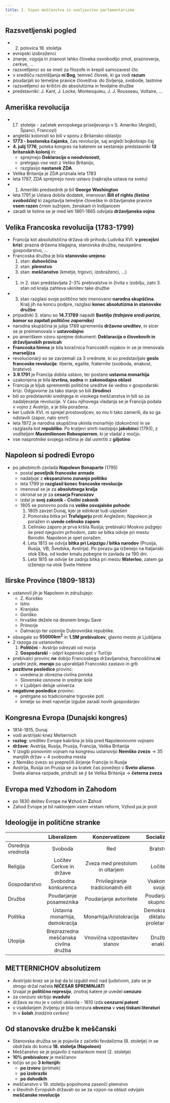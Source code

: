 ```yaml
---
title: I. Vzpon meščanstva in uveljavitev parlamentarizma
---
```


## Razsvetljenski pogled
- 2. polovica 18. stoletja
- evropski izobraženci
- znanje, vzgoja in znanost lahko človeka osvobodijo zmot, praznoverja, cerkve, ...
- razsvetljenci so se imeli za filozofe in krepili samozavest člo.
- v središču razmišljanja **ni Bog**, temveč človek, ki ga vodi **razum**
- poudarjali so temeljne pravice človeštva: do življenja, svobode, lastnine
- razsvetljenci so kritični do absolutizma in fevdalne družbe
- predstavniki: J. Kant, J. Locke, Montesquieu, J. J. Rousseau, Voltaire, ...

## Ameriška revolucija
- 17. stoletje - začetek evropskega priseljevanja v S. Ameriko (Angleži, Španci, Francozi)
- angleški kolonisti so bili v sporu z Britansko oblastjo
- **1773 - bostonska čajanka**, čas revolucije, saj angleži bojkotirajo čaj
- **4. julij 1776**, poteka kongres na katerem se sestanejo predstavniki **13 britanskih kolonij** in:
    - sprejmejo **Deklaracijo o neodvisnosti**,
    - pretrgajo vse vezi z Veliko Britanijo,
    - razglasijo **nastanek ZDA**.
- Velika Britanija je ZDA priznala leta 1783
- leta 1787, ZDA sprejmejo novo ustavo (najkrajša ustava na svetu)
- 1. Ameriški predsednik je bil **George Washington**
- leta 1791 je Ustava dobila dodatek, imenovan **Bill of rights *(listina svoboščin)*** ki zagotavlja temeljne človeške in državljanske pravice **vsem razen** črnim sužnjem, ženskam in Indijancem
- zaradi te listine se je med leti 1861-1865 odvijala **državljanska vojna**

## Velika Francoska revolucija (1783-1799)
- Francija kot absolutistična država ob prihodu Ludvika XVI. **v precejšni krizi**: prazna državna blagajna, stanovska družba, neuspešno gospodarstvo, ...
- Francoska družba je bila **stanovsko urejena**:
    1. stan: **duhovščina**
    2. stan: **plemstvo**
    3. stan: **meščanstvo** (kmetje, trgovci, izobraženci, ...)
- 1. in 2. stan predstavljata 2-3% prebivalstva in živita v izobilju, zato 3. stan od kralja zahteva ukinitev take družbe
- 3. stan razglasi svoje politično telo imenovano **narodna skupščina**. Kralj jih na koncu podpre, razglasi **konec absolutizma in stanovske družbe**
- pripadniki 3. stanu so **14.7.1789** napadli **Bastiljo *(trdnjava sredi pariza, kamor so zapitali politične zapornike)***
- narodna skupščina je julija 1789 spremenila **državno ureditev**, in sicer se je preimenovala v **ustavodajno**
- po ameriškem vzoru sprejme dokument: **Deklaracija o človekovih in državljanskih pravicah**
- **Francoska himna** je bila koračnica francoskih vojakov in se je imenovala **marseljiza**
- revolucionarji so se zavzemali za 3 vrednote, ki so predstavljale **geslo francoske revolucije**: liberte, egalite, fraternite (svoboda, enakost, bratstvo)
- **3.9.1791** je Francija dobila ustavo, ter postane **ustavna monarhija**
- uzakonjena je bila **izvršna, sodna** in **zakonodajna oblast**
- Francija je kljub spremembi politične ureditve še vedno v gospodarski krizi. Odgovorne za tako stanje so bili **žirodinci**
- bili so predstavniki srednjega in visokega meščanstva in bili so za nadaljevanje revolucije. V času njihovega vladanja se je Francija podala v vojno z Avstrijo, a je bila poražena.
- ker Ludvik XVI. ni sprejel prostovoljcev, so mu ti tako zamerili, da so ga odstavili (zapor, nato smrt)
- leta 1972 je narodna skupščina ukinila monarhijo (dokončno) in se razglasila kot **republiko**. Po kraljevi smrti nastopijo **jakobinci** (1793), z voditeljem **Maximilienom Robespierrom**, ki je vladal z močjo.
- vse nasprotnike svojega režima je dal usmrtiti z **giljotino**

## Napoleon si podredi Evropo
- po jakobincih zavlada **Napoleon Bonaparte** (1795)
    - postal **poveljnik francoske armade**
    - nadaljuje z **ekspanzivno zunanjo politiko**
    - leta 1799 je **razglasil konec francoske revolucije**
    - imenoval se je za **absolutnega kralja**
    - okronal se je za **cesarja Francozov**
    - izdal je **svoj zakonik - Civilni zakonik**
    - 1805 se  ponovno poda na **velike osvajalske pohode**:
        1. 1805 zavzel Dunaj, kjer je edinkrat tudi uspešen
        2. Pomorska bitka pri **Trafalgarju** proti Angležem; Napoleon je poražen in **uvede celinsko zaporo**
        3. Celinsko zaporo je prva kršila Rusija; prebivalci Moskvo požgejo še pred njegovim prihodom, zato se bitka odvije pri mestu Borodin. Napoleon je spet poražen.
        4. Leta 1813 se odvija **bitka pri Leipzigu / bitka narodov** (Prusija, Rusija, VB, Švedska, Avstrija). Po porazu ga izženejo na Italjanski otok Elba, od koder kmalu pobegne in zavlada za 190 dni.
        5. Leta 1815 se odvije še zadnja bitka pri mestu **Waterloo**, zatem ga izženejo na otok Svete Helene

## Ilirske Province (1809-1813)
- ustanovil jih je Napoleon in združujejo:
    - Z. Koroško
    - Istro
    - Kranjsko
    - Goriško
    - hrvaške dežele na desnem bregu Save
    - Primorje
    - Dalmacijo ter ozemlje Dubrovniške republike.
- obsegale so **55000km<sup>2</sup>** in **1.5M prebivalcev**, glavno mesto je Ljubljana
- 2 razoga za ustanovitev:
    1. **Politični** - Avstrijo odrezati od morja
    2. **Gospodarski** - odprl kopensko pot v Turčijo
- prebivalci provinc **ne** dobijo Francoskega državljanstva, francoščina **ni** uradni jezik, **morajo** pa uporabljati Francosko zastavo in grb
- **pozitivne posledice** provinc:
    - uvedena je obvezna civilna poroka
    - Slovenske osnovne in srednje šole
    - v Ljubljani deluje univerza
- **negativne posledice** provinc:
    - pretrgane so tradicionalne trgovske poti
    - kmetje so imeli največje izgube zaradi novih gospodarjev

## Kongresna Evropa (Dunajski kongres)
- 1814-1815, Dunaj
- vodi avstrijski knez Metternich
- **razlog**: ureditev Evrope kakršna je bila pred Napoleonovimi vojnami
- **države**: Avstrija, Rusija, Prusija, Francija, Velika Britanija
- V izogib ponovnim vojnam na kongresu ustanovijo **Nemško zvezo** -> 35 manjših držav + 4 svobodna mesta
- z Nemško zvezo so preprečili širjenje Francije in Rusije
- Avstrija, Rusija on Prusija se za kratek čas povežejo v **Sveto alianso**. Sveta aliansa razpade, pridruži se ji še Velika Britanija -> **četerna zveza**

## Evropa med Vzhodom in Zahodom
- po 1830 delitev Evrope na **V**zhod in **Z**ahod
- Zahod Evrope je bil naklonjem vsem vrstam reform, Vzhod pa je proti

## Ideologije in politične stranke

|                   |              Liberalizem              |           Konzervatizem            |            Socializem               |
|:------------------|:-------------------------------------:|:----------------------------------:|:-----------------------------------:|
| Osrednja vrednota | Svoboda                               | Red                                | Bratstvo                            |
| Religija          | Ločitev Cerkve in države              | Zveza med prestolom in oltarjem    | Ločitev                             |
| Gospodarstvo      | Svobodna konkurenca                   | Privilegiranje tradicionalnih elit | Vsakomur svoje                      |
| Družba            | Poudarjanje posameznika               | Poudarjanje avtoritete             | Poudarjanje skupnosti               |
| Politika          | Ustavna monarhija, demokracija        | Monarhija/Aristokracija            | Demokracija, diktatura proletariata |
| Utopija           | Brezrazredna meščanska civilna družba | Vnovična vzpostavitev stanov       | Družba enakih                       |

## **METTERNICHOV** absolutizem
- Avstrijski knez se je bal da bi izgubil moč nad ljudstvom, zato se je strogo držal načela **NIČESAR SPREMINJATI**
- Izvajal je **politično represijo**, znotraj katere je uvedel **cenzuro**
- za cenzuro skrbijo **ovaduhi**
- država se mu je v celoti uklonila - 1810 izda **cenzurni patent**
- v vsakdanjem življenju je bila cenzura **obvezna** v **vsej tiskani literaturi** in v **šolah** *(nadzira cerkev)*

## Od stanovske družbe k meščanski
- Stanovska družba se je pojavila z začetki fevdalizma (8. stoletje) in se obdržala do konca **18. stoletja (Napoleon)**
- Meščanstvo se je pojavilo z nastankom mest (2. stoletje)
- **10% prebivalcev** je meščanov
- ločijo se po **3 kriterijih**:
    - **po izvoru** (priimek)
    - **po izobrazbi**
    - **po dohodkih**
- meščanstvo v 19. stoletju popolnoma zasenči plemstvo
- v številnih Evropskih državah so se za vzpon na oblast odvijalo **meščanske revolucije**
